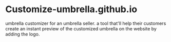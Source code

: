 # Customize-umbrella.github.io
umbrella customizer for an umbrella seller.  a tool that'll help their customers create an instant preview of the customized umbrella on the website by adding the logo.
